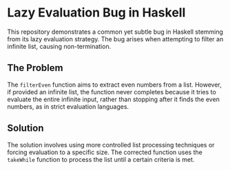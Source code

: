 # Lazy Evaluation Bug in Haskell

This repository demonstrates a common yet subtle bug in Haskell stemming from its lazy evaluation strategy. The bug arises when attempting to filter an infinite list, causing non-termination.

## The Problem

The `filterEven` function aims to extract even numbers from a list.  However, if provided an infinite list, the function never completes because it tries to evaluate the entire infinite input, rather than stopping after it finds the even numbers, as in strict evaluation languages.

## Solution

The solution involves using more controlled list processing techniques or forcing evaluation to a specific size. The corrected function uses the `takeWhile` function to process the list until a certain criteria is met.